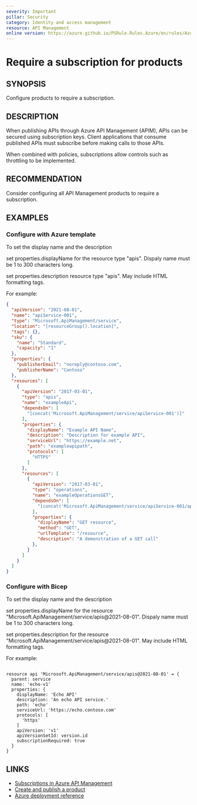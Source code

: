 ```yaml
---
severity: Important
pillar: Security
category: Identity and access management
resource: API Management
online version: https://azure.github.io/PSRule.Rules.Azure/en/rules/Azure.APIM.ProductSubscription/
---
```


# Require a subscription for products

## SYNOPSIS

Configure products to require a subscription.

## DESCRIPTION

When publishing APIs through Azure API Management (APIM), APIs can be secured using subscription keys.
Client applications that consume published APIs must subscribe before making calls to those APIs.

When combined with policies, subscriptions allow controls such as throttling to be implemented.

## RECOMMENDATION

Consider configuring all API Management products to require a subscription.

## EXAMPLES

### Configure with Azure template

To set the display name and the description

set properties.displayName	for the resource type "apis". Dispaly name must be 1 to 300 characters long.

set	properties.description resource type "apis". May include HTML formatting tags.

For example:

```json
{
  "apiVersion": "2021-08-01",
  "name": "apiService-001",
  "type": "Microsoft.ApiManagement/service",
  "location": "[resourceGroup().location]",
  "tags": {},
  "sku": {
    "name": "Standard",
    "capacity": "1"
  },
  "properties": {
    "publisherEmail": "noreply@contoso.com",
    "publisherName": "Contoso"
  },
  "resources": [
    {
      "apiVersion": "2017-03-01",
      "type": "apis",
      "name": "exampleApi",
      "dependsOn": [
        "[concat('Microsoft.ApiManagement/service/apiService-001')]"
      ],
      "properties": {
        "displayName": "Example API Name",
        "description": "Description for example API",
        "serviceUrl": "https://example.net",
        "path": "exampleapipath",
        "protocols": [  
          "HTTPS"
        ]
      },
      "resources": [
        {
          "apiVersion": "2017-03-01",
          "type": "operations",
          "name": "exampleOperationsGET",
          "dependsOn": [
            "[concat('Microsoft.ApiManagement/service/apiService-001/apis/exampleApi')]"
          ],
          "properties": {
            "displayName": "GET resource",
            "method": "GET",
            "urlTemplate": "/resource",
            "description": "A demonstration of a GET call"
          },
        }
      ]
    }
  ]
}

```

### Configure with Bicep

To set the display name and the description

set properties.displayName	for the resource "Microsoft.ApiManagement/service/apis@2021-08-01". Dispaly name must be 1 to 300 characters long.

set	properties.description for the resource "Microsoft.ApiManagement/service/apis@2021-08-01". May include HTML formatting tags.

For example:

```bicep

resource api 'Microsoft.ApiManagement/service/apis@2021-08-01' = {
  parent: service
  name: 'echo-v1'
  properties: {
    displayName: 'Echo API'
    description: 'An echo API service.'
    path: 'echo'
    serviceUrl: 'https://echo.contoso.com'
    protocols: [
      'https'
    ]
    apiVersion: 'v1'
    apiVersionSetId: version.id
    subscriptionRequired: true
  }
}
```


## LINKS

- [Subscriptions in Azure API Management](https://docs.microsoft.com/azure/api-management/api-management-subscriptions)
- [Create and publish a product](https://docs.microsoft.com/azure/api-management/api-management-howto-add-products)
- [Azure deployment reference](https://docs.microsoft.com/azure/templates/microsoft.apimanagement/2019-12-01/service/products)

